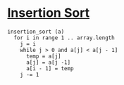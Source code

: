 
# [Insertion Sort](https://en.wikipedia.org/wiki/Insertion_sort)

```
insertion_sort (a)
  for i in range 1 .. array.length
    j = i
    while j > 0 and a[j] < a[j - 1]
      temp = a[j]
      a[j] = a[j -1]
      a[i - 1] = temp
    j -= 1
```
